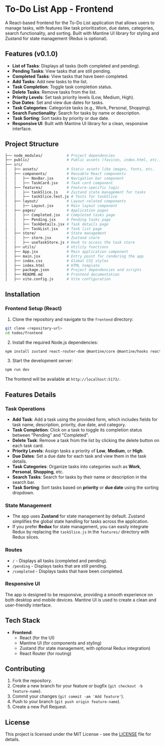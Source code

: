 # To-Do List App - Frontend

A React-based frontend for the To-Do List application that allows users to manage tasks, with features like task prioritization, due dates, categories, search functionality, and sorting. Built with Mantine UI library for styling and Zustand for state management (Redux is optional).

## Features (v0.1.0)

- **List of Tasks**: Displays all tasks (both completed and pending).
- **Pending Tasks**: View tasks that are still pending.
- **Completed Tasks**: View tasks that have been completed.
- **Add Tasks**: Add new tasks to the list.
- **Task Completion**: Toggle task completion status.
- **Delete Tasks**: Remove tasks from the list.
- **Priority Levels**: Set task priority levels (Low, Medium, High).
- **Due Dates**: Set and view due dates for tasks.
- **Task Categories**: Categorize tasks (e.g., Work, Personal, Shopping).
- **Search Functionality**: Search for tasks by name or description.
- **Task Sorting**: Sort tasks by priority or due date.
- **Responsive UI**: Built with Mantine UI library for a clean, responsive interface.

## Project Structure

```bash
├── node_modules/           # Project dependencies
├── public/                 # Public assets (favicon, index.html, etc.)
├── src/
│   ├── assets/             # Static assets like images, fonts, etc.
│   ├── components/         # Reusable React components
│   │   ├── NavBar.jsx      # Navigation bar component
│   │   ├── TaskCard.jsx    # Task card component
│   ├── features/           # Feature-specific logic
│   │   ├── taskSlice.js    # Zustand state management for tasks
│   │   ├── taskSlice.test.js # Tests for taskSlice
│   ├── layout/             # Layout-related components
│   │   ├── Layout.jsx      # Main layout component
│   ├── pages/              # Application pages
│   │   ├── Completed.jsx   # Completed tasks page
│   │   ├── Pending.jsx     # Pending tasks page
│   │   ├── TaskDetails.jsx # Task details page
│   │   ├── TaskList.jsx    # Task list page
│   ├── store/              # State management
│   │   ├── store.jsx       # Zustand store
│   │   ├── useTaskStore.js # Hook to access the task store
│   ├── utils/              # Utility functions
│   ├── App.jsx             # Main application component
│   ├── main.jsx            # Entry point for rendering the app
│   ├── index.css           # Global CSS styles
│   ├── index.html          # HTML template
│   ├── package.json        # Project dependencies and scripts
│   ├── README.md           # Frontend documentation
│   ├── vite.config.js      # Vite configuration
```

## Installation

### Frontend Setup (React)

1. Clone the repository and navigate to the `frontend` directory:

```bash
git clone <repository-url>
cd todos/frontend
```

2. Install the required Node.js dependencies:

```bash
npm install zustand react-router-dom @mantine/core @mantine/hooks react-icons @mantine/dates dayjs

```

3. Start the development server:

```bash
npm run dev
```

The frontend will be available at `http://localhost:5173/`.

## Features Details

### Task Operations

- **Add Task**: Add a task using the provided form, which includes fields for task name, description, priority, due date, and category.
- **Task Completion**: Click on a task to toggle its completion status between "Pending" and "Completed".
- **Delete Task**: Remove a task from the list by clicking the delete button on each task card.
- **Priority Levels**: Assign tasks a priority of **Low**, **Medium**, or **High**.
- **Due Dates**: Set a due date for each task and view them in the task details.
- **Task Categories**: Organize tasks into categories such as **Work**, **Personal**, **Shopping**, etc.
- **Search Tasks**: Search for tasks by their name or description in the search bar.
- **Task Sorting**: Sort tasks based on **priority** or **due date** using the sorting dropdown.

### State Management

- The app uses **Zustand** for state management by default. Zustand simplifies the global state handling for tasks across the application.
- If you prefer **Redux** for state management, you can easily integrate Redux by replacing the `taskSlice.js` in the `features/` directory with Redux slices.

### Routes

- `/` - Displays all tasks (completed and pending).
- `/pending` - Displays tasks that are still pending.
- `/completed` - Displays tasks that have been completed.

### Responsive UI

The app is designed to be responsive, providing a smooth experience on both desktop and mobile devices. Mantine UI is used to create a clean and user-friendly interface.

## Tech Stack

- **Frontend**:
  - React (for the UI)
  - Mantine UI (for components and styling)
  - Zustand (for state management, with optional Redux integration)
  - React Router (for routing)

## Contributing

1. Fork the repository.
2. Create a new branch for your feature or bugfix (`git checkout -b feature-name`).
3. Commit your changes (`git commit -am 'Add feature'`).
4. Push to your branch (`git push origin feature-name`).
5. Create a new Pull Request.

## License

This project is licensed under the MIT License - see the [LICENSE](LICENSE) file for details.
